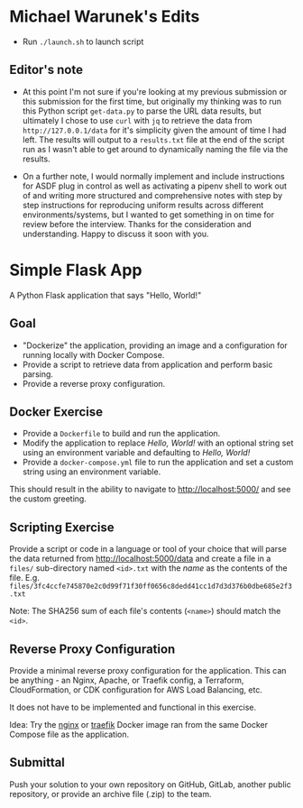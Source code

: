 # Michael Warunek's Edits

- Run `./launch.sh` to launch script

## Editor's note

- At this point I'm not sure if you're looking at my previous submission or this submission for the first time, but originally my thinking was to run this Python script `get-data.py` to parse the URL data results, but ultimately I chose to use `curl` with `jq` to retrieve the data from `http://127.0.0.1/data` for it's simplicity given the amount of time I had left. The results will output to a `results.txt` file at the end of the script run as I wasn't able to get around to dynamically naming the file via the results.

- On a further note, I would normally implement and include instructions for ASDF plug in control as well as activating a pipenv shell to work out of and writing more structured and comprehensive notes with step by step instructions for reproducing uniform results across different environments/systems, but I wanted to get something in on time for review before the interview. Thanks for the consideration and understanding. Happy to discuss it soon with you.

# Simple Flask App

A Python Flask application that says "Hello, World!"

## Goal

* "Dockerize" the application, providing an image and a configuration for
  running locally with Docker Compose.
* Provide a script to retrieve data from application and perform basic parsing.
* Provide a reverse proxy configuration.

## Docker Exercise

* Provide a `Dockerfile` to build and run the application.
* Modify the application to replace _Hello, World!_ with an optional string set
  using an environment variable and defaulting to _Hello, World!_
* Provide a `docker-compose.yml` file to run the application and set a custom
  string using an environment variable.

This should result in the ability to navigate to <http://localhost:5000/> and see
the custom greeting.

## Scripting Exercise

Provide a script or code in a language or tool of your choice that will parse
the data returned from <http://localhost:5000/data> and create a file in a
`files/` sub-directory named `<id>.txt` with the _name_ as the contents of the
file.
E.g. `files/3fc4ccfe745870e2c0d99f71f30ff0656c8dedd41cc1d7d3d376b0dbe685e2f3.txt`

Note: The SHA256 sum of each file's contents (`<name>`) should match the `<id>`.

## Reverse Proxy Configuration

Provide a minimal reverse proxy configuration for the application. This can be anything -
an Nginx, Apache, or Traefik config, a Terraform, CloudFormation, or CDK
configuration for AWS Load Balancing, etc.

It does not have to be implemented and functional in this exercise.

Idea: Try the [nginx](https://hub.docker.com/_/nginx) or
[traefik](https://hub.docker.com/_/traefik) Docker image ran from the same
Docker Compose file as the application.

## Submittal

Push your solution to your own repository on GitHub, GitLab, another public
repository, or provide an archive file (.zip) to the team.
